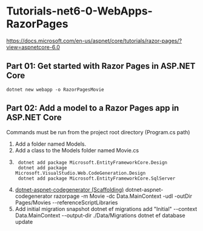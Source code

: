 ﻿# Tutorials-net6-0-WebApps-RazorPages
https://docs.microsoft.com/en-us/aspnet/core/tutorials/razor-pages/?view=aspnetcore-6.0

## Part 01: Get started with Razor Pages in ASP.NET Core
    dotnet new webapp -o RazorPagesMovie

## Part 02: Add a model to a Razor Pages app in ASP.NET Core
Commands must be run from the project root directory (Program.cs path)
1) Add a folder named Models.
2) Add a class to the Models folder named Movie.cs
3)
        dotnet add package Microsoft.EntityFrameworkCore.Design
        dotnet add package Microsoft.VisualStudio.Web.CodeGeneration.Design
        dotnet add package Microsoft.EntityFrameworkCore.SqlServer
4) [dotnet-aspnet-codegenerator (Scaffolding)](https://docs.microsoft.com/en-us/aspnet/core/fundamentals/tools/dotnet-aspnet-codegenerator?view=aspnetcore-6.0 "ASP.NET Core scaffolding engine")
        dotnet-aspnet-codegenerator razorpage -m Movie -dc Data.MainContext -udl -outDir Pages/Movies --referenceScriptLibraries
5) Add initial migration snapshot
        dotnet ef migrations add "Initial" --context Data.MainContext --output-dir ./Data/Migrations
        dotnet ef database update
